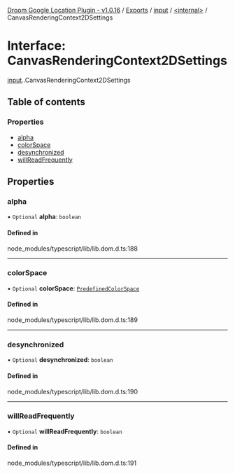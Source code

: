 [Droom Google Location Plugin - v1.0.16](../README.md) / [Exports](../modules.md) / [input](../modules/input.md) / [<internal\>](../modules/input._internal_.md) / CanvasRenderingContext2DSettings

# Interface: CanvasRenderingContext2DSettings

[input](../modules/input.md).[<internal>](../modules/input._internal_.md).CanvasRenderingContext2DSettings

## Table of contents

### Properties

- [alpha](input._internal_.CanvasRenderingContext2DSettings.md#alpha)
- [colorSpace](input._internal_.CanvasRenderingContext2DSettings.md#colorspace)
- [desynchronized](input._internal_.CanvasRenderingContext2DSettings.md#desynchronized)
- [willReadFrequently](input._internal_.CanvasRenderingContext2DSettings.md#willreadfrequently)

## Properties

### alpha

• `Optional` **alpha**: `boolean`

#### Defined in

node_modules/typescript/lib/lib.dom.d.ts:188

___

### colorSpace

• `Optional` **colorSpace**: [`PredefinedColorSpace`](../modules/input._internal_.md#predefinedcolorspace)

#### Defined in

node_modules/typescript/lib/lib.dom.d.ts:189

___

### desynchronized

• `Optional` **desynchronized**: `boolean`

#### Defined in

node_modules/typescript/lib/lib.dom.d.ts:190

___

### willReadFrequently

• `Optional` **willReadFrequently**: `boolean`

#### Defined in

node_modules/typescript/lib/lib.dom.d.ts:191
